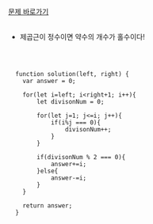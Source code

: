 [문제 바로가기](https://programmers.co.kr/learn/courses/30/lessons/77884)
<br/><br/>

- 제곱근이 정수이면 약수의 개수가 홀수이다! 

<br/>

```javscript

  function solution(left, right) {
    var answer = 0;
    
    for(let i=left; i<right+1; i++){
        let divisonNum = 0;
        
        for(let j=1; j<=i; j++){
            if(i%j === 0){
                divisonNum++;
            }
        }    
        
        if(divisonNum % 2 === 0){
            answer+=i;
        }else{
            answer-=i;
        }
    }
    
    return answer;
  }

```
